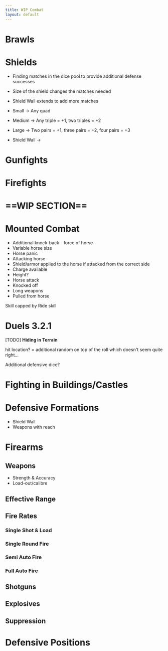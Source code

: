 ```yaml
---
title: WIP Combat
layout: default
---
```


# Brawls
# Shields
- Finding matches in the dice pool to provide additional defense successes
- Size of the shield changes the matches needed
- Shield Wall extends to add more matches 

- Small -> Any quad
- Medium -> Any triple = +1, two triples = +2
- Large -> Two pairs = +1, three pairs = +2, four pairs = +3
- Shield Wall -> 


# Gunfights
# Firefights
# ==WIP SECTION==


# Mounted Combat
- Additional knock-back - force of horse
- Variable horse size
- Horse panic
- Attacking horse
- Shield/armor applied to the horse if attacked from the correct side
- Charge available
- Height?
- Horse attack
- Knocked off
- Long weapons
- Pulled from horse

Skill capped by Ride skill

# Duels 3.2.1

[TODO]
**Hiding in Terrain**

hit location? = additional random on top of the roll which doesn't seem quite right...

Additional defensive dice?

# Fighting in Buildings/Castles

# Defensive Formations
- Shield Wall
- Weapons with reach


# Firearms

## Weapons
- Strength & Accuracy
- Load-out/calibre

## Effective Range

## Fire Rates
### Single Shot & Load
### Single Round Fire
### Semi Auto Fire
### Full Auto Fire
## Shotguns
## Explosives
## Suppression

# Defensive Positions

